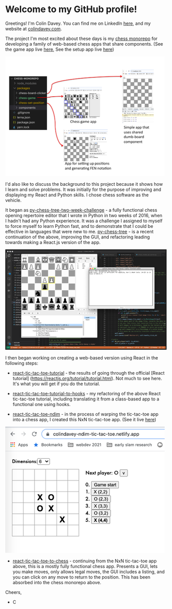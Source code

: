 # Welcome to my GitHub profile!

Greetings! I'm Colin Davey. You can find me on LinkedIn [here](https://www.linkedin.com/in/colinmdavey/), and my website at [colindavey.com](https://www.colindavey.com). 

The project I'm most excited about these days is my [chess monorepo](https://github.com/colindavey/chess-monorepo) for developing a family of web-based chess apps that share components. (See the game app live [here](https://colindavey-chess-monorepo-game.netlify.app), See the setup app live [here](https://colindavey-chess-monorepo-setup.netlify.app))

<img src="https://github.com/colindavey/colindavey/blob/main/images/chessMonorepoDiagram.jpg" width="600"/>

I'd also like to discuss the background to this project because it shows how I learn and solve problems. It was initially for the purpose of improving and displaying my React and Python skills. I chose chess software as the vehicle. 

It began as [py-chess-tree-two-week-challenge](https://github.com/colindavey/py-chess-tree-two-week-challenge) - a fully functional chess opening repertoire editor that I wrote in Python in two weeks of 2016, when I hadn't had any Python experience. It was a challenge I assigned to myself to force myself to learn Python fast, and to demonstrate that I could be effective in languages that were new to me. [py-chess-tree](https://github.com/colindavey/py-chess-tree) - is a recent continuation of the above, improving the GUI, and refactoring leading towards making a React.js version of the app. 

<img src="https://github.com/colindavey/colindavey/blob/main/images/py-chess-tree.png" style="border: solid; width: 600px"/>

I then began working on creating a web-based version using React in the following steps: 

- [react-tic-tac-toe-tutorial](https://github.com/colindavey/react-tic-tac-toe-tutorial) - the results of going through the official [React tutorial] (https://reactjs.org/tutorial/tutorial.html). Not much to see here. It's what you will get if you do the tutorial. 

- [react-tic-tac-toe-tutorial-to-hooks](https://github.com/colindavey/react-tic-tac-toe-tutorial-to-hooks) - my refactoring of the above React tic-tac-toe tutorial, including translating it from a class-based app to a functional one using hooks. 

- [react-tic-tac-toe-ndim](https://github.com/colindavey/react-tic-tac-toe-ndim) - in the process of warping the tic-tac-toe app into a chess app, I created this NxN tic-tac-toe app. (See it live [here](https://colindavey-ndim-tic-tac-toe.netlify.app))

<img src="https://github.com/colindavey/colindavey/blob/main/images/ndim-tic-tac-toe.png"  style="border: solid, width: 300px" />

- [react-tic-tac-toe-to-chess](https://github.com/colindavey/react-tic-tac-toe-to-chess) - continuing from the NxN tic-tac-toe app above, this is a mostly fully functional chess app. Presents a GUI, lets you make moves, only allows legal moves, the GUI includes a listing, and you can click on any move to return to the position. This has been absorbed into the chess monorepo above. 

Cheers,
- C

<!--
### Hi there 👋
**colindavey/colindavey** is a ✨ _special_ ✨ repository because its `README.md` (this file) appears on your GitHub profile.

Here are some ideas to get you started:

- 🔭 I’m currently working on ...
- 🌱 I’m currently learning ...
- 👯 I’m looking to collaborate on ...
- 🤔 I’m looking for help with ...
- 💬 Ask me about ...
- 📫 How to reach me: ...
- 😄 Pronouns: ...
- ⚡ Fun fact: ...
-->

